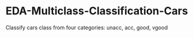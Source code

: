 # EDA-Multiclass-Classification-Cars
Classify cars class from four categories: unacc, acc, good, vgood
